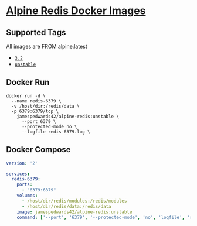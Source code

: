 # [Alpine Redis Docker Images](https://hub.docker.com/r/jamespedwards42/alpine-redis/)

## Supported Tags
All images are FROM alpine:latest
* [`3.2`](https://github.com/jamespedwards42/alpine-redis/blob/master/3.2/Dockerfile)
* [`unstable`](https://github.com/jamespedwards42/alpine-redis/blob/master/unstable/Dockerfile)

## Docker Run
```shell
docker run -d \
  --name redis-6379 \
  -v /host/dir:/redis/data \
  -p 6379:6379/tcp \
    jamespedwards42/alpine-redis:unstable \
      --port 6379 \
      --protected-mode no \
      --logfile redis-6379.log \
```

## Docker Compose
```yaml
version: '2'

services:
  redis-6379:
    ports:
      - "6379:6379"
    volumes:
      - /host/dir/redis/modules:/redis/modules
      - /host/dir/redis/data:/redis/data
    image: jamespedwards42/alpine-redis:unstable
    command: ['--port', '6379', '--protected-mode', 'no', 'logfile', 'redis-6379.log']
```
